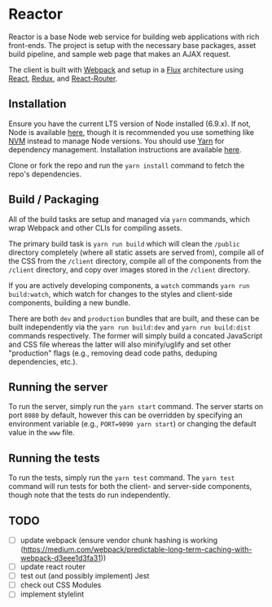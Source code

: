 Reactor
================

Reactor is a base Node web service for building web applications with rich front-ends. The project is setup with the necessary base packages, asset build pipeline, and sample web page that makes an AJAX request.

The client is built with [Webpack](https://webpack.github.io/) and setup in a [Flux](https://facebook.github.io/flux/) architecture using [React](https://facebook.github.io/react/), [Redux](http://redux.js.org/), and [React-Router](https://github.com/reactjs/react-router).

## Installation
Ensure you have the current LTS version of Node installed (6.9.x). If not, Node is available [here](https://nodejs.org/en/download/), though it is recommended you use something like [NVM](https://github.com/creationix/nvm) instead to manage Node versions. You should use [Yarn](https://yarnpkg.com/en/) for dependency management. Installation instructions are available [here](https://yarnpkg.com/en/docs/install).

Clone or fork the repo and run the `yarn install` command to fetch the repo's dependencies.

## Build / Packaging
All of the build tasks are setup and managed via `yarn` commands, which wrap Webpack and other CLIs for compiling assets.

The primary build task is `yarn run build` which will clean the `/public` directory completely (where all static assets are served from), compile all of the CSS from the `/client` directory, compile all of the components from the `/client` directory, and copy over images stored in the `/client` directory.

If you are actively developing components, a `watch` commands `yarn run build:watch`, which watch for changes to the styles and client-side components, building a new bundle.

There are both `dev` and `production` bundles that are built, and these can be built independently via the `yarn run build:dev` and `yarn run build:dist` commands respectively. The former will simply build a concated JavaScript and CSS file whereas the latter will also minify/uglify and set other "production" flags (e.g., removing dead code paths, deduping dependencies, etc.).

## Running the server
To run the server, simply run the `yarn start` command. The server starts on port `8080` by default, however this can be overridden by specifying an environment variable (e.g., `PORT=9090 yarn start`) or changing the default value in the `www` file.

## Running the tests
To run the tests, simply run the `yarn test` command. The `yarn test` command will run tests for both the client- and server-side components, though note that the tests do run independently.

## TODO
- [ ] update webpack (ensure vendor chunk hashing is working (https://medium.com/webpack/predictable-long-term-caching-with-webpack-d3eee1d3fa31))
- [ ] update react router
- [ ] test out (and possibly implement) Jest
- [ ] check out CSS Modules
- [ ] implement stylelint
